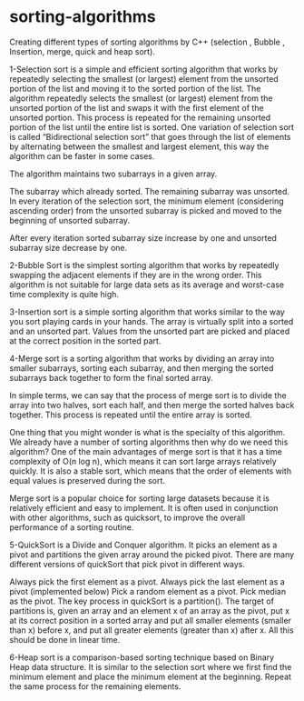 # sorting-algorithms
Creating different types of sorting algorithms by C++ (selection , Bubble , Insertion, merge, quick and heap sort).

1-Selection sort is a simple and efficient sorting algorithm that works by repeatedly selecting the smallest (or largest) element from the unsorted portion of the list and moving it to the sorted portion of the list. The algorithm repeatedly selects the smallest (or largest) element from the unsorted portion of the list and swaps it with the first element of the unsorted portion. This process is repeated for the remaining unsorted portion of the list until the entire list is sorted. One variation of selection sort is called “Bidirectional selection sort” that goes through the list of elements by alternating between the smallest and largest element, this way the algorithm can be faster in some cases.

The algorithm maintains two subarrays in a given array.

The subarray which already sorted. 
The remaining subarray was unsorted.
In every iteration of the selection sort, the minimum element (considering ascending order) from the unsorted subarray is picked and moved to the beginning of unsorted subarray. 

After every iteration sorted subarray size increase by one and unsorted subarray size decrease by one.

2-Bubble Sort is the simplest sorting algorithm that works by repeatedly swapping the adjacent elements if they are in the wrong order. This algorithm is not suitable for large data sets as its average and worst-case time complexity is quite high.

3-Insertion sort is a simple sorting algorithm that works similar to the way you sort playing cards in your hands. The array is virtually split into a sorted and an unsorted part. Values from the unsorted part are picked and placed at the correct position in the sorted part.

4-Merge sort is a sorting algorithm that works by dividing an array into smaller subarrays, sorting each subarray, and then merging the sorted subarrays back together to form the final sorted array.

In simple terms, we can say that the process of merge sort is to divide the array into two halves, sort each half, and then merge the sorted halves back together. This process is repeated until the entire array is sorted.

One thing that you might wonder is what is the specialty of this algorithm. We already have a number of sorting algorithms then why do we need this algorithm? One of the main advantages of merge sort is that it has a time complexity of O(n log n), which means it can sort large arrays relatively quickly. It is also a stable sort, which means that the order of elements with equal values is preserved during the sort.

Merge sort is a popular choice for sorting large datasets because it is relatively efficient and easy to implement. It is often used in conjunction with other algorithms, such as quicksort, to improve the overall performance of a sorting routine.

5-QuickSort is a Divide and Conquer algorithm. It picks an element as a pivot and partitions the given array around the picked pivot. There are many different versions of quickSort that pick pivot in different ways. 

Always pick the first element as a pivot.
Always pick the last element as a pivot (implemented below)
Pick a random element as a pivot.
Pick median as the pivot.
The key process in quickSort is a partition(). The target of partitions is, given an array and an element x of an array as the pivot, put x at its correct position in a sorted array and put all smaller elements (smaller than x) before x, and put all greater elements (greater than x) after x. All this should be done in linear time.

6-Heap sort is a comparison-based sorting technique based on Binary Heap data structure. It is similar to the selection sort where we first find the minimum element and place the minimum element at the beginning. Repeat the same process for the remaining elements.
